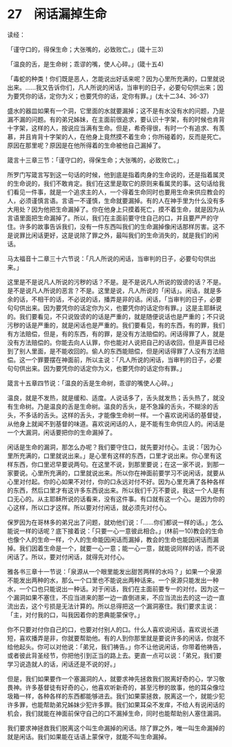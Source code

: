 # 27　闲话漏掉生命


读经：

「谨守口的，得保生命；大张嘴的，必致败亡。」(箴十三3)

「温良的舌，是生命树；乖谬的嘴，使人心碎。」(箴十五4)

「毒蛇的种类！你们既是恶人，怎能说出好话来呢？因为心里所充满的，口里就说出来。……我又告诉你们，凡人所说的闲话，当审判的日子，必要句句供出来；因为要凭你的话，定你为义；也要凭你的话，定你有罪。」(太十二34、36-37)

盛水的器皿如果有一个洞，它里面的水就要漏掉；这不是有水没有水的问题，乃是漏不漏的问题。有的弟兄姊妹，在主面前很追求，要认识十字架，有的时候也肯背十字架，这样的人，按说应当满有生命。但是，希奇得很，有时一个有追求、有羡慕，并且肯背十字架的人，在他身上竟然摸不着生命；你所碰着的，反而是死亡。原因在那里呢？原因是在他所得着的生命被他自己漏掉了。

箴言十三章三节：「谨守口的，得保生命；大张嘴的，必致败亡。」

所罗门写箴言写到这一句话的时候，他到底是指着肉身的生命说的，还是指着属灵的生命说的，我们不敢肯定。我们在这里是取它的原则来看属灵的事。这句话给我们看见一件事，就是一个追求主的人，一个得着生命同时也要用生命来供应教会的人，必须谨慎言语。言语一不谨慎，生命就要漏掉。有的人在神手里为什么没有多大用处？因为他把生命漏掉了。你在他身上只摸着死亡，摸不着生命，就是因为从言语里面把生命漏掉了。所以，我们在主面前要守住自己的口，并且要严严的守住。许多的故事告诉我们，没有一件东西叫我们的生命漏掉像闲话那样厉害。这不是说罪比闲话更好，这是说除了罪之外，最叫我们的生命消失的，就是我们的闲话。

马太福音十二章三十六节说：「凡人所说的闲话，当审判的日子，必要句句供出来。」

这里是不是说凡人所说的污秽的话？不是。是不是说凡人所说的毁谤的话？不是。是不是说凡人所说的恶言？不是。这里是说，凡人所说的「闲话」。闲话，就是多余的话，不相干的话，不必说的话，播弄是非的话。闲话，「当审判的日子，必要句句供出来。因为要凭你的话定你为义，也要凭你的话定你有罪。」这是主耶稣说的。我们要看见，不只说毁谤的的话是严重的，就是随便说话也是严重的；不只说污秽的话是严重的，就是闲话也是严重的。我们要看见，有的东西，有的罪，我们有方法赔偿，但是，有的东西，有的罪，是没有方法赔偿的。闲话得罪了人，就是没有方法赔偿的。你能去向人认罪，你也能对人说把自己的话收回，但是声音已经到了别人里面，是不能收回的。偷人的东西能赔偿，但是闲话得罪了人没有方法赔偿。这一个罪要摆在神面前，所以主说：「凡人所说的闲话，当审判的日子，必要句句供出来。因为要凭你的话定你为义，也要凭你的话定你有罪。」

箴言十五章四节说：「温良的舌是生命树，乖谬的嘴使人心碎。」

温良，就是不发热，就是缓和、适度。人说话多了，舌头就发热；舌头热了，就没有生命树。乃是温良的舌是生命树。温良的舌头，是不急躁的舌头，不糊涂的舌头，不多话的舌头。这样的舌头，才能像生命树一样。一个喜欢说闲话的基督徒，从他身上就闻不到基督的味道。喜欢说闲话的人，是不能有生命供应人的。闲话是一个大漏洞，闲话要把你的生命漏掉了。

闲话是生命的漏洞，那怎么办呢？我们要守住口，就先要对付心。主说：「因为心里所充满的，口里就说出来。」是心里有这样的东西，口里才说出来。你心里有这样东西，你口里迟早要说两句。在这里不说，到那里要说；在这一家不说，到那一家要说。心里所充满的，口里就说出来。所以你在神面前要学习不说闲话，就要从心里对付起。你的心如果不对付，你的口永远对付不好。因为心里充满了各种各样的东西，然后口里才有这许多东西说出来。所以我们千万不要说，我这一个人是有口无心的。从主耶稣所说的话看来，没有这件事。有口就有这一个心。是因为你的心这样，所以口才这样。所以要对付闲话，就必须先对付心。

保罗因为在哥林多的弟兄出了问题，就劝他们说：「……你们都说一样的话。」怎么能说一样的话呢？底下接着说：「只要一心一意彼此相合。」(林前一10)教会的生命也像个人的生命一样，个人的生命能因闲话而漏掉，教会的生命也能因闲话而漏掉。我们因着生命是一个，就要一心一意；能一心一意，就能说同样的话，而不说闲话了。所以，要对付闲话，就得先对付心。

雅各书三章十一节说：「泉源从一个眼里能发出甜苦两样的水吗？」如果一个泉源不能发出两种的水，那么一个口里也不能说出两种话来。一个泉源只能发出一种水，一个口也只能说出一种话。对于闲话，我们在主面前要专一的对付。因为这一个漏洞如果不塞住，不应当进来的那一边一直倒进来，不应当流出去的这一边一直流出去，这个亏损是无法计算的。所以总得把这一个漏洞塞住。我们要求主说：「主，对付我的口，叫我因着你的恩典能蒙保守。」

你不只要对付你自己的口，也要对付别人的口。什么人喜欢说闲话，喜欢说长道短，喜欢播弄是非，你就要帮助他。有的人到你那里就是要说许多的闲话，你就不给他起头。你可以对他说：「弟兄，我们祷告。」你不让他说闲话，你带着他祷告，或者彼此背圣经节，你把他引到正当的路上去。更直一点可以说：「弟兄，我们要学习说造就人的话，闲话还是不说的好。」

但是，我们如果要作一个塞漏洞的人，就要求神先拯救我们脱离好奇的心，学习敬畏神。许多基督徒有好奇的心，他喜欢听新奇的，甚至污秽的故事，他的耳朵像垃圾箱一样，各种各样的东西都能够进去。我们如果蒙拯救，脱离这一个，就能少犯许多罪，也能帮助弟兄姊妹少犯许多罪。我们如果耳朵不发痒，不给人有说闲话的机会，我们就能在神面前保守自己的口不漏掉生命，同时也能帮助别人塞住漏洞。

我们要求神拯救我们脱离这个叫生命漏掉的闲话。除了罪之外，唯一叫生命漏掉的就是闲话。我们如果能在话语上蒙保守，就能不叫生命漏掉。

